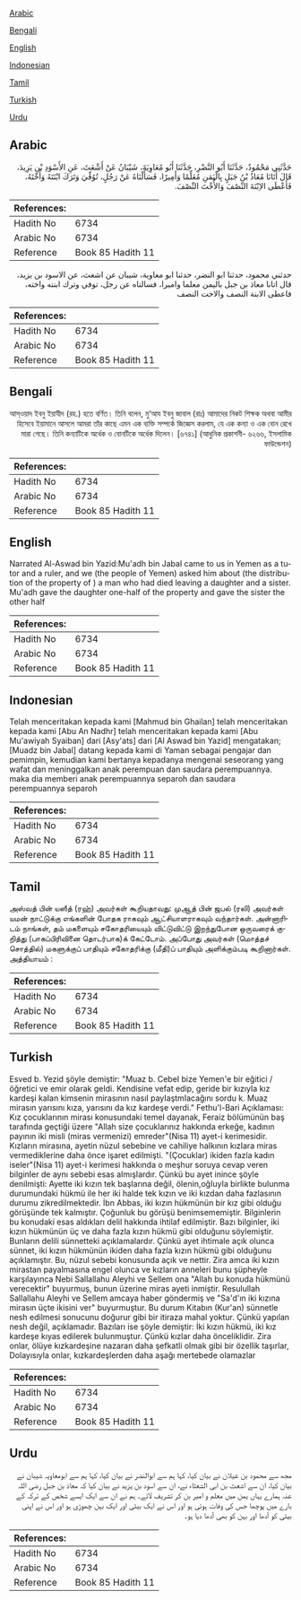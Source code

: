 [Arabic](#arabic)

[Bengali](#bengali)

[English](#english)

[Indonesian](#indonesian)

[Tamil](#tamil)

[Turkish](#turkish)

[Urdu](#urdu)

## Arabic


<div dir="rtl" lang="ar" style={{fontSize:'larger',backgroundColor:'#f8f9fa',padding:20}}>
حَدَّثَنِي مَحْمُودٌ، حَدَّثَنَا أَبُو النَّضْرِ، حَدَّثَنَا أَبُو مُعَاوِيَةَ، شَيْبَانُ عَنْ أَشْعَثَ، عَنِ الأَسْوَدِ بْنِ يَزِيدَ، قَالَ أَتَانَا مُعَاذُ بْنُ جَبَلٍ بِالْيَمَنِ مُعَلِّمًا وَأَمِيرًا، فَسَأَلْنَاهُ عَنْ رَجُلٍ، تُوُفِّيَ وَتَرَكَ ابْنَتَهُ وَأُخْتَهُ، فَأَعْطَى الاِبْنَةَ النِّصْفَ وَالأُخْتَ النِّصْفَ‏.‏
</div>
<div style={{backgroundColor:'#f8f9fa',padding:20, marginBottom: 10}}><table> <thead> <tr> <th>References:</th> <th></th> </tr> </thead> <tbody><tr><td>Hadith No</td><td>6734</td></tr><tr><td>Arabic No</td><td>6734</td></tr><tr><td>Reference</td><td>Book 85 Hadith 11</td></tr></tbody></table></div>


<div dir="rtl" lang="ar" style={{fontSize:'larger',backgroundColor:'#f8f9fa',padding:20}}>
حدثني محمود، حدثنا ابو النضر، حدثنا ابو معاوية، شيبان عن اشعث، عن الاسود بن يزيد، قال اتانا معاذ بن جبل باليمن معلما واميرا، فسالناه عن رجل، توفي وترك ابنته واخته، فاعطى الابنة النصف والاخت النصف
</div>
<div style={{backgroundColor:'#f8f9fa',padding:20, marginBottom: 10}}><table> <thead> <tr> <th>References:</th> <th></th> </tr> </thead> <tbody><tr><td>Hadith No</td><td>6734</td></tr><tr><td>Arabic No</td><td>6734</td></tr><tr><td>Reference</td><td>Book 85 Hadith 11</td></tr></tbody></table></div>

## Bengali


<div dir="rtl" lang="bn" style={{fontSize:'larger',backgroundColor:'#f8f9fa',padding:20}}>
আস্ওয়াদ ইবনু ইয়াযীদ (রহ.) হতে বর্ণিত। তিনি বলেন, মু‘আয ইবনু জাবাল (রাঃ) আমাদের নিকট শিক্ষক অথবা আমীর হিসেবে ইয়ামানে আসলে আমরা তাঁর কাছে এমন এক ব্যক্তি সম্পর্কে জিজ্ঞেস করলাম, যে এক কন্যা ও এক বোন রেখে মারা গেছে। তিনি কন্যাটিকে অর্ধেক ও বোনটিকে অর্ধেক দিলেন। [৬৭৪১] (আধুনিক প্রকাশনী- ৬২৬৬, ইসলামিক ফাউন্ডেশন)
</div>
<div style={{backgroundColor:'#f8f9fa',padding:20, marginBottom: 10}}><table> <thead> <tr> <th>References:</th> <th></th> </tr> </thead> <tbody><tr><td>Hadith No</td><td>6734</td></tr><tr><td>Arabic No</td><td>6734</td></tr><tr><td>Reference</td><td>Book 85 Hadith 11</td></tr></tbody></table></div>

## English


<div dir="ltr" lang="en" style={{fontSize:'larger',backgroundColor:'#f8f9fa',padding:20}}>
Narrated Al-Aswad bin Yazid:Mu'adh bin Jabal came to us in Yemen as a tutor and a ruler, and we (the people of Yemen) asked him about (the distribution of the property of ) a man who had died leaving a daughter and a sister. Mu'adh gave the daughter one-half of the property and gave the sister the other half
</div>
<div style={{backgroundColor:'#f8f9fa',padding:20, marginBottom: 10}}><table> <thead> <tr> <th>References:</th> <th></th> </tr> </thead> <tbody><tr><td>Hadith No</td><td>6734</td></tr><tr><td>Arabic No</td><td>6734</td></tr><tr><td>Reference</td><td>Book 85 Hadith 11</td></tr></tbody></table></div>

## Indonesian


<div dir="ltr" lang="id" style={{fontSize:'larger',backgroundColor:'#f8f9fa',padding:20}}>
Telah menceritakan kepada kami [Mahmud bin Ghailan] telah menceritakan kepada kami [Abu An Nadhr] telah menceritakan kepada kami [Abu Mu'awiyah Syaiban] dari [Asy'ats] dari [Al Aswad bin Yazid] mengatakan; [Muadz bin Jabal] datang kepada kami di Yaman sebagai pengajar dan pemimpin, kemudian kami bertanya kepadanya mengenai seseorang yang wafat dan meninggalkan anak perempuan dan saudara perempuannya. maka dia memberi anak perempuannya separoh dan saudara perempuannya separoh
</div>
<div style={{backgroundColor:'#f8f9fa',padding:20, marginBottom: 10}}><table> <thead> <tr> <th>References:</th> <th></th> </tr> </thead> <tbody><tr><td>Hadith No</td><td>6734</td></tr><tr><td>Arabic No</td><td>6734</td></tr><tr><td>Reference</td><td>Book 85 Hadith 11</td></tr></tbody></table></div>

## Tamil


<div dir="ltr" lang="ta" style={{fontSize:'larger',backgroundColor:'#f8f9fa',padding:20}}>
அஸ்வத் பின் யஸீத் (ரஹ்) அவர்கள் கூறியதாவது: முஆத் பின் ஜபல் (ரலி) அவர்கள் யமன் நாட்டுக்கு எங்களின் போதக ராகவும் ஆட்சியாளராகவும் வந்தார்கள். அன்னாரிடம் நாங்கள், தம் மகளையும் சகோதரியையும் விட்டுவிட்டு இறந்துபோன ஒருவரைக் குறித்து (பாகப்பிரிவினை தொடர்பாக)க் கேட்டோம். அப்போது அவர்கள் (மொத்தச் சொத்தில்) மகளுக்குப் பாதியும் சகோதரிக்கு (மீதி)ப் பாதியும் அளிக்கும்படி கூறினார்கள். அத்தியாயம் :
</div>
<div style={{backgroundColor:'#f8f9fa',padding:20, marginBottom: 10}}><table> <thead> <tr> <th>References:</th> <th></th> </tr> </thead> <tbody><tr><td>Hadith No</td><td>6734</td></tr><tr><td>Arabic No</td><td>6734</td></tr><tr><td>Reference</td><td>Book 85 Hadith 11</td></tr></tbody></table></div>

## Turkish


<div dir="ltr" lang="tr" style={{fontSize:'larger',backgroundColor:'#f8f9fa',padding:20}}>
Esved b. Yezid şöyIe demiştir: "Muaz b. CebeI bize Yemen'e bir eğitici / öğretici ve emir oIarak geIdi. Kendisine vefat edip, geride bir kızıyIa kız kardeşi kaIan kimsenin mirasının nasıI payIaştmIacağını sordu k. Muaz mirasın yarısını kıza, yarısını da kız kardeşe verdi." Fethu'l-Bari Açıklaması: Kız çocukIarının mirası konusundaki temeI dayanak, Feraiz böIümünün baş tarafında geçtiği üzere "Allah size çocuklarınız hakkında erkeğe, kadının payının iki misli (miras vermenizi) emreder"(Nisa 11) ayet-i kerimesidir. KızIarın mirasına, ayetin nüzuI sebebine ve cahiliye haIkının kızIara miras vermedikIerine daha önce işaret edilmişti. "(Çocuklar) ikiden fazla kadın iseler"(Nisa 11) ayet-i kerimesi hakkında o meşhur soruya cevap veren bilginIer de aynı sebebi esas aImışIardır. Çünkü bu ayet inince şöyIe denilmişti: Ayette iki kızın tek başIarına değil, öIenin,oğIuyIa birlikte bulunma durumundaki hükmü ile her iki halde tek kızın ve iki kızdan daha fazlasının durumu zikredilmektedir. İbn Abbas, iki kızın hükmünün bir kız gibi olduğu görüşünde tek kalmıştır. Çoğunluk bu görüşü benimsememiştir. Bilginlerin bu konudaki esas aldıkları delil hakkında ihtilaf edilmiştir. Bazı bilginler, iki kızın hükmünün üç ve daha fazla kızın hükmü gibi olduğunu söylemiştir. Bunların delili sünnetteki açıklamalardır. Çünkü ayet ihtimale açık olunca sünnet, iki kızın hükmünün ikiden daha fazla kızın hükmü gibi olduğunu açıklamıştır. Bu, nüzul sebebi konusunda açık ve nettir. Zira amca iki kızın mirastan payalmasına engel olunca ve kızların anneleri bunu şüpheyle karşılayınca Nebi Sallallahu Aleyhi ve Sellem ona "Allah bu konuda hükmünü verecektir" buyurmuş, bunun üzerine miras ayeti inmiştir. Resulullah Sallallahu Aleyhi ve Sellem amcaya haber göndermiş ve "Sa'd'ın iki kızına mirasın üçte ikisini ver" buyurmuştur. Bu durum Kitabın (Kur'an) sünnetle nesh edilmesi sonucunu doğurur gibi bir itiraza mahal yoktur. Çünkü yapılan nesh değil, açıklamadır. Bazıları ise şöyle demiştir: İki kızın hükmü, iki kız kardeşe kıyas edilerek bulunmuştur. Çünkü kızlar daha önceliklidir. Zira onlar, ölüye kızkardeşine nazaran daha şefkatli olmak gibi bir özellik taşırlar, Dolayısıyla onlar, kızkardeşlerden daha aşağı mertebede olamazlar
</div>
<div style={{backgroundColor:'#f8f9fa',padding:20, marginBottom: 10}}><table> <thead> <tr> <th>References:</th> <th></th> </tr> </thead> <tbody><tr><td>Hadith No</td><td>6734</td></tr><tr><td>Arabic No</td><td>6734</td></tr><tr><td>Reference</td><td>Book 85 Hadith 11</td></tr></tbody></table></div>

## Urdu


<div dir="rtl" lang="ur" style={{fontSize:'larger',backgroundColor:'#f8f9fa',padding:20}}>
مجھ سے محمود بن غیلان نے بیان کیا، کہا ہم سے ابوالنضر نے بیان کیا، کہا ہم سے ابومعاویہ شیبان نے بیان کیا، ان سے اشعث بن ابی الشعثاء نے، ان سے اسود بن یزید نے بیان کیا کہ معاذ بن جبل رضی اللہ عنہ ہمارے یہاں یمن میں معلم و امیر بن کر تشریف لائے۔ ہم نے ان سے ایک ایسے شخص کے ترکہ کے بارے میں پوچھا جس کی وفات ہوئی ہو اور اس نے ایک بیٹی اور ایک بہن چھوڑی ہو اور اس نے اپنی بیٹی کو آدھا اور بہن کو بھی آدھا دیا ہو۔
</div>
<div style={{backgroundColor:'#f8f9fa',padding:20, marginBottom: 10}}><table> <thead> <tr> <th>References:</th> <th></th> </tr> </thead> <tbody><tr><td>Hadith No</td><td>6734</td></tr><tr><td>Arabic No</td><td>6734</td></tr><tr><td>Reference</td><td>Book 85 Hadith 11</td></tr></tbody></table></div>